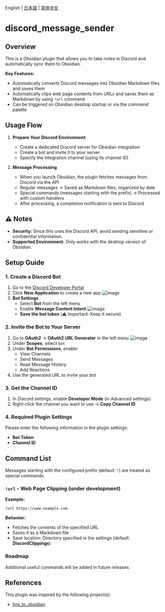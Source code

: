 English | [日本語](.github/README.ja.md) | [简体中文](.github/README.zh-CN.md)

# discord_message_sender

## Overview

This is a Obsidian plugin that allows you to take notes in Discord and automatically sync them to Obsidian.

**Key Features:**

- Automatically converts Discord messages into Obsidian Markdown files and saves them
- Automatically clips web page contents from URLs and saves them as Markdown by using `!url` command
- Can be triggered on Obsidian desktop startup or via the command palette

## Usage Flow

1. **Prepare Your Discord Environment**
    - Create a dedicated Discord server for Obsidian integration
    - Create a bot and invite it to your server
    - Specify the integration channel (using its channel ID)

2. **Message Processing**
    - When you launch Obsidian, the plugin fetches messages from Discord via the API
    - Regular messages → Saved as Markdown files, organized by date
    - Special commands (messages starting with the prefix) → Processed with custom handlers
    - After processing, a completion notification is sent to Discord

## ⚠️ Notes

- **Security:** Since this uses the Discord API, avoid sending sensitive or confidential information.
- **Supported Environment:** Only works with the desktop version of Obsidian.

## Setup Guide

### 1. Create a Discord Bot

1. Go to the [Discord Developer Portal](https://discord.com/developers/applications)
2. Click **New Application** to create a new app
   ![image](https://d1fhrovvkiovx5.cloudfront.net/642c9b33b0d8250e770448b88d78e2c2.png)
3. **Bot Settings**
    - Select **Bot** from the left menu
    - Enable **Message Content Intent**
      ![image](https://d1fhrovvkiovx5.cloudfront.net/d284d81647f3dbf52a040cc7a6aa1362.png)
    - **Save the bot token** (⚠️ Important: Keep it secure)

### 2. Invite the Bot to Your Server

1. Go to **OAuth2** → **OAuth2 URL Generator** in the left menu
   ![image](https://d1fhrovvkiovx5.cloudfront.net/02355b8d6747734b75ae7b9799203132.png)
2. Under **Scopes**, select `bot`
3. Under **Bot Permissions**, enable:
    - View Channels
    - Send Messages
    - Read Message History
    - Add Reactions
4. Use the generated URL to invite your bot

### 3. Get the Channel ID

1. In Discord settings, enable **Developer Mode** (in Advanced settings)
2. Right-click the channel you want to use → **Copy Channel ID**

### 4. Required Plugin Settings

Please enter the following information in the plugin settings:

- **Bot Token**
- **Channel ID**

## Command List

Messages starting with the configured prefix (default: `!`) are treated as special commands.

### `!url` - Web Page Clipping (under development)

**Example:**

```
!url https://www.example.com
```

**Behavior:**

- Fetches the contents of the specified URL
- Saves it as a Markdown file
- Save location: Directory specified in the settings (default: **DiscordClippings**)

### Roadmap

Additional useful commands will be added in future releases.

## References

This plugin was inspired by the following project(s):

- [line_to_obsidian](https://github.com/onikun94/line_to_obsidian)

